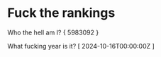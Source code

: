 # Fuck the rankings

Who the hell am I?
{ 5983092 }

What fucking year is it?
[ 2024-10-16T00:00:00Z ]
